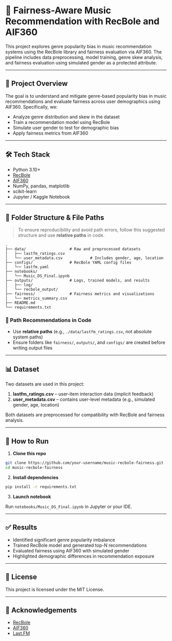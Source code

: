 
# 🎵 Fairness-Aware Music Recommendation with RecBole and AIF360

This project explores genre popularity bias in music recommendation systems using the RecBole library and fairness evaluation via AIF360. The pipeline includes data preprocessing, model training, genre skew analysis, and fairness evaluation using simulated gender as a protected attribute.

---

## 📌 Project Overview

The goal is to understand and mitigate genre-based popularity bias in music recommendations and evaluate fairness across user demographics using AIF360. Specifically, we:

- Analyze genre distribution and skew in the dataset
- Train a recommendation model using RecBole
- Simulate user gender to test for demographic bias
- Apply fairness metrics from AIF360

---

## 🛠️ Tech Stack

- Python 3.10+
- [RecBole](https://recbole.io)
- [AIF360](https://aif360.readthedocs.io/)
- NumPy, pandas, matplotlib
- scikit-learn
- Jupyter / Kaggle Notebook

---

## 📁 Folder Structure & File Paths

> To ensure reproducibility and avoid path errors, follow this suggested structure and use **relative paths** in code.

```
.
├── data/                   # Raw and preprocessed datasets
│   ├── lastfm_ratings.csv
│   └── user_metadata.csv            # Includes gender, age, location
├── configs/                # RecBole YAML config files
│   └── lastfm.yaml
├── notebooks/             
│   └── Music_DS_Final.ipynb
├── outputs/                # Logs, trained models, and results
│   ├── log/
│   └── recbole_output/
├── fairness/               # Fairness metrics and visualizations
│   └── metrics_summary.csv
├── README.md
└── requirements.txt
```

### 🔄 Path Recommendations in Code

- Use **relative paths** (e.g., `./data/lastfm_ratings.csv`, not absolute system paths)
- Ensure folders like `fairness/`, `outputs/`, and `configs/` are created before writing output files

---

## 📊 Dataset

Two datasets are used in this project:

1. **lastfm_ratings.csv** – user-item interaction data (implicit feedback)
2. **user_metadata.csv** – contains user-level metadata (e.g., simulated gender, age, location)

Both datasets are preprocessed for compatibility with RecBole and fairness analysis.

---

## 🚀 How to Run

1. **Clone this repo**

```bash
git clone https://github.com/your-username/music-recbole-fairness.git
cd music-recbole-fairness
```

2. **Install dependencies**

```bash
pip install -r requirements.txt
```

3. **Launch notebook**

Run `notebooks/Music_DS_Final.ipynb` in Jupyter or your IDE.

---

## ✅ Results

- Identified significant genre popularity imbalance
- Trained RecBole model and generated top-N recommendations
- Evaluated fairness using AIF360 with simulated gender
- Highlighted demographic differences in recommendation exposure

---

## 📄 License

This project is licensed under the MIT License.

---

## 🤝 Acknowledgements

- [RecBole](https://github.com/RUCAIBox/RecBole)
- [AIF360](https://github.com/Trusted-AI/AIF360)
- [Last.FM](https://www.last.fm)
